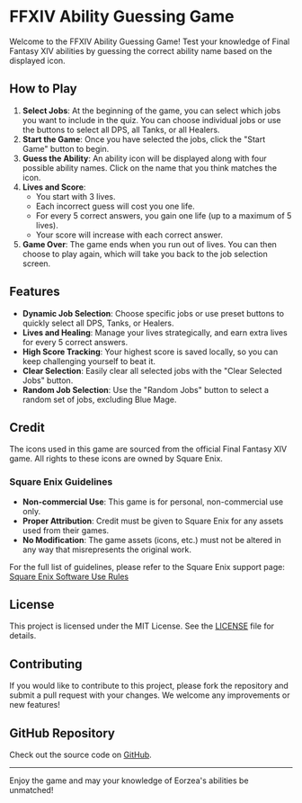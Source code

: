 # FFXIV Ability Guessing Game

Welcome to the FFXIV Ability Guessing Game! Test your knowledge of Final Fantasy XIV abilities by guessing the correct ability name based on the displayed icon.

## How to Play

1. **Select Jobs**: At the beginning of the game, you can select which jobs you want to include in the quiz. You can choose individual jobs or use the buttons to select all DPS, all Tanks, or all Healers. 
2. **Start the Game**: Once you have selected the jobs, click the "Start Game" button to begin.
3. **Guess the Ability**: An ability icon will be displayed along with four possible ability names. Click on the name that you think matches the icon.
4. **Lives and Score**: 
   - You start with 3 lives.
   - Each incorrect guess will cost you one life.
   - For every 5 correct answers, you gain one life (up to a maximum of 5 lives).
   - Your score will increase with each correct answer.
5. **Game Over**: The game ends when you run out of lives. You can then choose to play again, which will take you back to the job selection screen.

## Features

- **Dynamic Job Selection**: Choose specific jobs or use preset buttons to quickly select all DPS, Tanks, or Healers.
- **Lives and Healing**: Manage your lives strategically, and earn extra lives for every 5 correct answers.
- **High Score Tracking**: Your highest score is saved locally, so you can keep challenging yourself to beat it.
- **Clear Selection**: Easily clear all selected jobs with the "Clear Selected Jobs" button.
- **Random Job Selection**: Use the "Random Jobs" button to select a random set of jobs, excluding Blue Mage.

## Credit

The icons used in this game are sourced from the official Final Fantasy XIV game. All rights to these icons are owned by Square Enix.

### Square Enix Guidelines

- **Non-commercial Use**: This game is for personal, non-commercial use only.
- **Proper Attribution**: Credit must be given to Square Enix for any assets used from their games.
- **No Modification**: The game assets (icons, etc.) must not be altered in any way that misrepresents the original work.

For the full list of guidelines, please refer to the Square Enix support page: [Square Enix Software Use Rules](https://support.na.square-enix.com/rule.php?id=5382&la=1&tag=software_en)

## License

This project is licensed under the MIT License. See the [LICENSE](LICENSE) file for details.

## Contributing

If you would like to contribute to this project, please fork the repository and submit a pull request with your changes. We welcome any improvements or new features!

## GitHub Repository

Check out the source code on [GitHub](https://github.com/Suspence00/ffxivabilitityguessinggame).

---

Enjoy the game and may your knowledge of Eorzea's abilities be unmatched!
